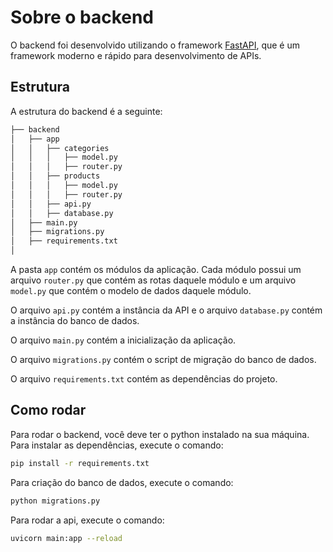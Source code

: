 # Sobre o backend

O backend foi desenvolvido utilizando o framework [FastAPI](https://fastapi.tiangolo.com/), que é um framework moderno e rápido para desenvolvimento de APIs.

## Estrutura

A estrutura do backend é a seguinte:

```bash
├── backend
│   ├── app
│   │   ├── categories
│   │   │   ├── model.py
│   │   │   ├── router.py
│   │   ├── products
│   │   │   ├── model.py
│   │   │   ├── router.py
│   │   ├── api.py
│   │   ├── database.py
│   ├── main.py
│   ├── migrations.py
│   ├── requirements.txt
│
```

A pasta `app` contém os módulos da aplicação. Cada módulo possui um arquivo `router.py` que contém as rotas daquele módulo e um arquivo `model.py` que contém o modelo de dados daquele módulo.

O arquivo `api.py` contém a instância da API e o arquivo `database.py` contém a instância do banco de dados.

O arquivo `main.py` contém a inicialização da aplicação.

O arquivo `migrations.py` contém o script de migração do banco de dados.

O arquivo `requirements.txt` contém as dependências do projeto.

## Como rodar

Para rodar o backend, você deve ter o python instalado na sua máquina. Para instalar as dependências, execute o comando:

```bash
pip install -r requirements.txt
```

Para criação do banco de dados, execute o comando:

```bash
python migrations.py
```

Para rodar a api, execute o comando:

```bash
uvicorn main:app --reload
```
